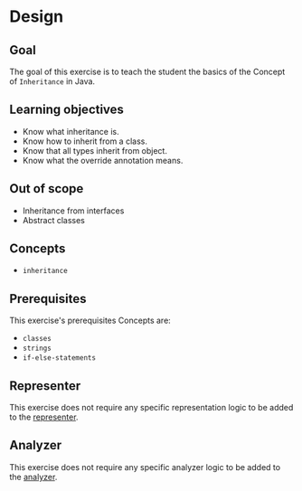 # Design

## Goal

The goal of this exercise is to teach the student the basics of the Concept of `Inheritance` in Java.

## Learning objectives

- Know what inheritance is.
- Know how to inherit from a class.
- Know that all types inherit from object.
- Know what the override annotation means.

## Out of scope

- Inheritance from interfaces
- Abstract classes

## Concepts

- `inheritance`

## Prerequisites

This exercise's prerequisites Concepts are:

- `classes`
- `strings`
- `if-else-statements`

## Representer

This exercise does not require any specific representation logic to be added to the [representer][representer-java].

## Analyzer

This exercise does not require any specific analyzer logic to be added to the [analyzer][analyzer-java].

[representer-java]: https://github.com/exercism/java-representer
[analyzer-java]: https://github.com/exercism/java-analyzer
